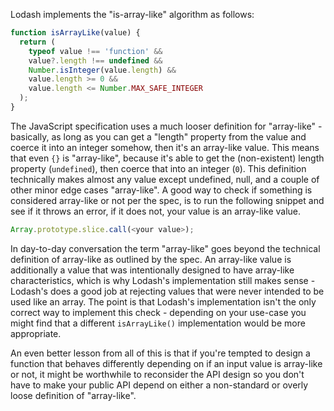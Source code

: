 Lodash implements the "is-array-like" algorithm as follows:

```javascript
function isArrayLike(value) {
  return (
    typeof value !== 'function' &&
    value?.length !== undefined &&
    Number.isInteger(value.length) &&
    value.length >= 0 &&
    value.length <= Number.MAX_SAFE_INTEGER
  );
}
```

The JavaScript specification uses a much looser definition for "array-like" - basically, as long as you can get a "length" property from the value and coerce it into an integer somehow, then it's an array-like value. This means that even `{}` is "array-like", because it's able to get the (non-existent) length property (`undefined`), then coerce that into an integer (`0`). This definition technically makes almost any value except undefined, null, and a couple of other minor edge cases "array-like". A good way to check if something is considered array-like or not per the spec, is to run the following snippet and see if it throws an error, if it does not, your value is an array-like value.

```javascript
Array.prototype.slice.call(<your value>);
```

In day-to-day conversation the term "array-like" goes beyond the technical definition of array-like as outlined by the spec. An array-like value is additionally a value that was intentionally designed to have array-like characteristics, which is why Lodash's implementation still makes sense - Lodash's does a good job at rejecting values that were never intended to be used like an array. The point is that Lodash's implementation isn't the only correct way to implement this check - depending on your use-case you might find that a different `isArrayLike()` implementation would be more appropriate.

An even better lesson from all of this is that if you're tempted to design a function that behaves differently depending on if an input value is array-like or not, it might be worthwhile to reconsider the API design so you don't have to make your public API depend on either a non-standard or overly loose definition of "array-like".
